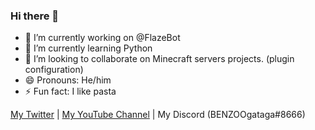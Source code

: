 ### Hi there 👋

- 🔭 I’m currently working on @FlazeBot
- 🌱 I’m currently learning Python
- 👯 I’m looking to collaborate on Minecraft servers projects. (plugin configuration)
- 😄 Pronouns: He/him
- ⚡ Fun fact: I like pasta

[My Twitter](https://twitter.com/BENZOOgataga) | [My YouTube Channel](https://www.youtube.com/channel/UCvyKZpGR4oEHAcDyImHksIA) | My Discord (BENZOOgataga#8666)
